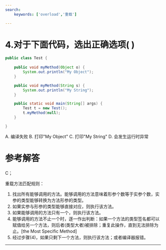 ```yaml
---
search:
    keywords: ['overload','重载']

---
```



# 4.对于下面代码，选出正确选项( )

```java
public class Test {
	
	public void myMethod(Object o) {
		System.out.println("My Object");
	}

	public void myMethod(String s) {
		System.out.println("My String");
	}

	public static void main(String[] args) {
		Test t = new Test();
		t.myMethod(null);
	}

}
```

A. 编译失败
B. 打印"My Object"
C. 打印"My String"
D. 会发生运行时异常

# 参考解答
C；

重载方法匹配规则：
1. 找出所有能够调用的方法。能够调用的方法意味着形参个数等于实参个数，实参的类型能够转换为方法形参的类型。
2. 如果实参与形参的类型能够直接对应，则执行该方法。
3. 如果能够调用的方法只有一个，则执行该方法。
4. 能够调用的方法不止一个时，逐一作出判断：如果一个方法的类型签名都可以赋值给另一个方法，则后者(类型大者)被排除；重复此操作，直到无法排除为止。[the Most Specific Method]
5. 经过步骤(4)，如果只剩下一个方法，则执行该方法；或者编译器报错。

---


